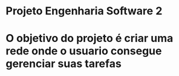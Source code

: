 # Projeto Engenharia Software 2

<h1> O objetivo do projeto é criar uma rede onde o usuario consegue gerenciar suas tarefas</h1>
